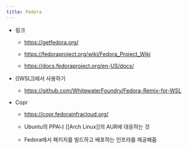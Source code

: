 ```yaml
---
title: Fedora
---
```


- 링크
	 - https://getfedora.org/

	 - https://fedoraproject.org/wiki/Fedora_Project_Wiki

	 - https://docs.fedoraproject.org/en-US/docs/

- [[WSL]]에서 사용하기
	 - https://github.com/WhitewaterFoundry/Fedora-Remix-for-WSL

- Copr
	 - https://copr.fedorainfracloud.org/

	 - Ubuntu의 PPA나 [[Arch Linux]]의 AUR에 대응하는 것

	 - Fedora에서 패키지를 빌드하고 배포하는 인프라를 제공해줌
